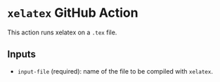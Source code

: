# `xelatex` GitHub Action

This action runs xelatex on a `.tex` file.

## Inputs

- `input-file` (required): name of the file to be compiled with `xelatex`.

<!-- ## Outputs

None. -->

<!-- ## Example usage

uses: actions/hello-world-docker-action@v1
with:
  input-file: 'my_file.tex' -->
